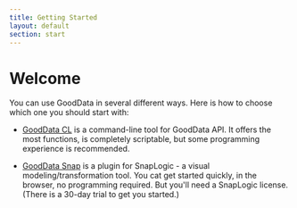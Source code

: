 ```yaml
---
title: Getting Started
layout: default
section: start
---
```


# Welcome
You can use GoodData in several different ways. Here is how to choose which one you should start with:

* [GoodData CL](load-in-5-minutes.html) is a command-line tool for GoodData API. It offers the most functions, is completely scriptable, but some programming experience is recommended.

* [GoodData Snap](intro-to-snaplogic.html) is a plugin for SnapLogic - a visual modeling/transformation tool. You cat get started quickly, in the browser, no programming required. But you'll need a SnapLogic license. (There is a 30-day trial to get you started.)
